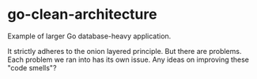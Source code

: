 # go-clean-architecture
Example of larger Go database-heavy application.

It strictly adheres to the onion layered principle. But there are problems. Each problem
we ran into has its own issue. Any ideas on improving these "code smells"?